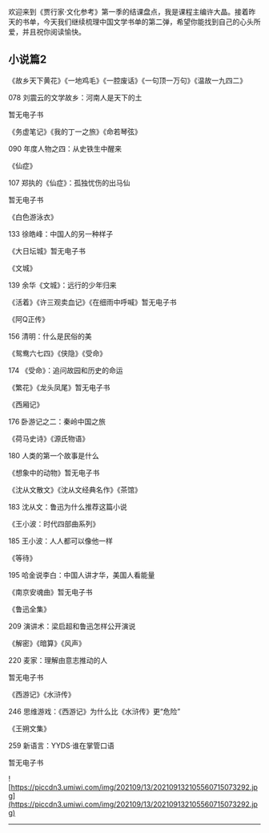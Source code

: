 欢迎来到《贾行家·文化参考》第一季的结课盘点，我是课程主编许大晶。接着昨天的书单，今天我们继续梳理中国文学书单的第二弹，希望你能找到自己的心头所爱，并且祝你阅读愉快。

## 小说篇2

《故乡天下黄花》《一地鸡毛》《一腔废话》《一句顶一万句》《温故一九四二》

078 刘震云的文学故乡：河南人是天下的土

暂无电子书

《务虚笔记》《我的丁一之旅》《命若琴弦》

090 年度人物之四：从史铁生中醒来

《仙症》

107 郑执的《仙症》：孤独忧伤的出马仙

暂无电子书

《白色游泳衣》

133 徐皓峰：中国人的另一种样子

《大日坛城》暂无电子书

《文城》

139 余华《文城》：远行的少年归来

《活着》《许三观卖血记》《在细雨中呼喊》暂无电子书

《阿Q正传》

156 清明：什么是民俗的美

《鸳鸯六七四》《侠隐》《受命》

174 《受命》：追问故园和历史的命运

《繁花》《龙头凤尾》暂无电子书

《西厢记》

176 卧游记之二：秦岭中国之旅

《荷马史诗》《源氏物语》

180 人类的第一个故事是什么

《想象中的动物》暂无电子书

《沈从文散文》《沈从文经典名作》《茶馆》

183 沈从文：鲁迅为什么推荐这篇小说

《王小波：时代四部曲系列》

185 王小波：人人都可以像他一样

《等待》

195 哈金说李白：中国人讲才华，美国人看能量

《南京安魂曲》暂无电子书

《鲁迅全集》

209 演讲术：梁启超和鲁迅怎样公开演说

《解密》《暗算》《风声》

220 麦家：理解由意志推动的人

暂无电子书

《西游记》《水浒传》

246 思维游戏：《西游记》为什么比《水浒传》更“危险”

《王朔文集》

259 新语言：YYDS·谁在掌管口语

暂无电子书

![https://piccdn3.umiwi.com/img/202109/13/202109132105560715073292.jpg](https://piccdn3.umiwi.com/img/202109/13/202109132105560715073292.jpg)

---
